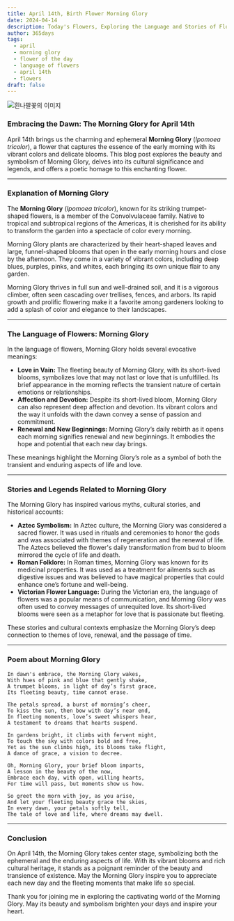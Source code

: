 ```yaml
---
title: April 14th, Birth Flower Morning Glory
date: 2024-04-14
description: Today's Flowers, Exploring the Language and Stories of Flowers Morning Glory
author: 365days
tags:
  - april
  - morning glory
  - flower of the day
  - language of flowers
  - april 14th
  - flowers
draft: false
---
```


![흰나팔꽃의 이미지](https://cdn.pixabay.com/photo/2021/08/09/15/36/morning-glory-6533658_1280.jpg#center)

### Embracing the Dawn: The Morning Glory for April 14th

April 14th brings us the charming and ephemeral **Morning Glory** (*Ipomoea tricolor*), a flower that captures the essence of the early morning with its vibrant colors and delicate blooms. This blog post explores the beauty and symbolism of Morning Glory, delves into its cultural significance and legends, and offers a poetic homage to this enchanting flower.

---

### Explanation of Morning Glory

The **Morning Glory** (*Ipomoea tricolor*), known for its striking trumpet-shaped flowers, is a member of the Convolvulaceae family. Native to tropical and subtropical regions of the Americas, it is cherished for its ability to transform the garden into a spectacle of color every morning.

Morning Glory plants are characterized by their heart-shaped leaves and large, funnel-shaped blooms that open in the early morning hours and close by the afternoon. They come in a variety of vibrant colors, including deep blues, purples, pinks, and whites, each bringing its own unique flair to any garden.

Morning Glory thrives in full sun and well-drained soil, and it is a vigorous climber, often seen cascading over trellises, fences, and arbors. Its rapid growth and prolific flowering make it a favorite among gardeners looking to add a splash of color and elegance to their landscapes.

---

### The Language of Flowers: Morning Glory

In the language of flowers, Morning Glory holds several evocative meanings:

- **Love in Vain:** The fleeting beauty of Morning Glory, with its short-lived blooms, symbolizes love that may not last or love that is unfulfilled. Its brief appearance in the morning reflects the transient nature of certain emotions or relationships.
- **Affection and Devotion:** Despite its short-lived bloom, Morning Glory can also represent deep affection and devotion. Its vibrant colors and the way it unfolds with the dawn convey a sense of passion and commitment.
- **Renewal and New Beginnings:** Morning Glory’s daily rebirth as it opens each morning signifies renewal and new beginnings. It embodies the hope and potential that each new day brings.

These meanings highlight the Morning Glory’s role as a symbol of both the transient and enduring aspects of life and love.

---

### Stories and Legends Related to Morning Glory

The Morning Glory has inspired various myths, cultural stories, and historical accounts:

- **Aztec Symbolism:** In Aztec culture, the Morning Glory was considered a sacred flower. It was used in rituals and ceremonies to honor the gods and was associated with themes of regeneration and the renewal of life. The Aztecs believed the flower's daily transformation from bud to bloom mirrored the cycle of life and death.
- **Roman Folklore:** In Roman times, Morning Glory was known for its medicinal properties. It was used as a treatment for ailments such as digestive issues and was believed to have magical properties that could enhance one’s fortune and well-being.
- **Victorian Flower Language:** During the Victorian era, the language of flowers was a popular means of communication, and Morning Glory was often used to convey messages of unrequited love. Its short-lived blooms were seen as a metaphor for love that is passionate but fleeting.

These stories and cultural contexts emphasize the Morning Glory’s deep connection to themes of love, renewal, and the passage of time.

---

### Poem about Morning Glory

```
In dawn's embrace, the Morning Glory wakes,
With hues of pink and blue that gently shake,
A trumpet blooms, in light of day’s first grace,
Its fleeting beauty, time cannot erase.

The petals spread, a burst of morning’s cheer,
To kiss the sun, then bow with day’s near end,
In fleeting moments, love’s sweet whispers hear,
A testament to dreams that hearts suspend.

In gardens bright, it climbs with fervent might,
To touch the sky with colors bold and free,
Yet as the sun climbs high, its blooms take flight,
A dance of grace, a vision to decree.

Oh, Morning Glory, your brief bloom imparts,
A lesson in the beauty of the now,
Embrace each day, with open, willing hearts,
For time will pass, but moments show us how.

So greet the morn with joy, as you arise,
And let your fleeting beauty grace the skies,
In every dawn, your petals softly tell,
The tale of love and life, where dreams may dwell.
```

---

### Conclusion

On April 14th, the Morning Glory takes center stage, symbolizing both the ephemeral and the enduring aspects of life. With its vibrant blooms and rich cultural heritage, it stands as a poignant reminder of the beauty and transience of existence. May the Morning Glory inspire you to appreciate each new day and the fleeting moments that make life so special.

Thank you for joining me in exploring the captivating world of the Morning Glory. May its beauty and symbolism brighten your days and inspire your heart.